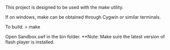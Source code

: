 This project is designed to be used with the make utility.

If on windows, make can be obtained through Cygwin or similar terminals.

To build:
	> make

Open Sandbox.swf in the bin folder.
**Note: Make sure the latest version of flash player is installed.